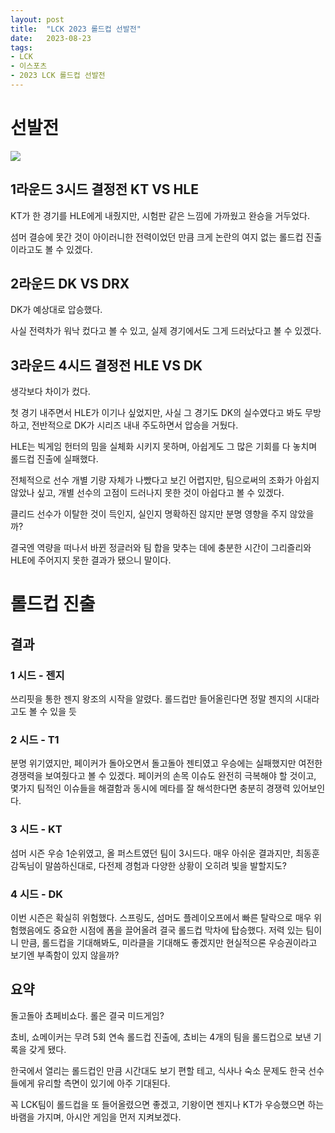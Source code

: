 ```yaml
---
layout: post
title:  "LCK 2023 롤드컵 선발전"
date:   2023-08-23
tags:
- LCK
- 이스포츠
- 2023 LCK 롤드컵 선발전
---
```


# 선발전

![](../fan/img/2023/lck/summer_regional_qualifier.jpg)

## 1라운드 3시드 결정전 KT VS HLE

KT가 한 경기를 HLE에게 내줬지만, 시험판 같은 느낌에 가까웠고 완승을 거두었다.

섬머 결승에 못간 것이 아이러니한 전력이었던 만큼 크게 논란의 여지 없는 롤드컵 진출이라고도 볼 수 있겠다.

## 2라운드 DK VS DRX

DK가 예상대로 압승했다.

사실 전력차가 워낙 컸다고 볼 수 있고, 실제 경기에서도 그게 드러났다고 볼 수 있겠다.

## 3라운드 4시드 결정전 HLE VS DK

생각보다 차이가 컸다.

첫 경기 내주면서 HLE가 이기나 싶었지만, 사실 그 경기도 DK의 실수였다고 봐도 무방하고, 전반적으로 DK가 시리즈 내내 주도하면서 압승을 거뒀다.

HLE는 빅게임 헌터의 밈을 실체화 시키지 못하며, 아쉽게도 그 많은 기회를 다 놓치며 롤드컵 진출에 실패했다.

전체적으로 선수 개별 기량 자체가 나빴다고 보긴 어렵지만, 팀으로써의 조화가 아쉽지 않았나 싶고, 개별 선수의 고점이 드러나지 못한 것이 아쉽다고 볼 수 있겠다.

클리드 선수가 이탈한 것이 득인지, 실인지 명확하진 않지만 분명 영향을 주지 않았을까?

결국엔 역량을 떠나서 바뀐 정글러와 팀 합을 맞추는 데에 충분한 시간이 그리즐리와 HLE에 주어지지 못한 결과가 됐으니 말이다.

# 롤드컵 진출

## 결과

### 1 시드 - 젠지

쓰리핏을 통한 젠지 왕조의 시작을 알렸다.
롤드컵만 들어올린다면 정말 젠지의 시대라고도 볼 수 있을 듯

### 2 시드 - T1

분명 위기였지만, 페이커가 돌아오면서 돌고돌아 젠티였고 우승에는 실패했지만 여전한 경쟁력을 보여줬다고 볼 수 있겠다.
페이커의 손목 이슈도 완전히 극복해야 할 것이고, 몇가지 팀적인 이슈들을 해결함과 동시에 메타를 잘 해석한다면 충분히 경쟁력 있어보인다.

### 3 시드 - KT

섬머 시즌 우승 1순위였고, 올 퍼스트였던 팀이 3시드다.
매우 아쉬운 결과지만, 최동훈 감독님이 말씀하신대로, 다전제 경험과 다양한 상황이 오히려 빛을 발할지도?

### 4 시드 - DK

이번 시즌은 확실히 위험했다.
스프링도, 섬머도 플레이오프에서 빠른 탈락으로 매우 위험했음에도 중요한 시점에 폼을 끌어올려 결국 롤드컵 막차에 탑승했다.
저력 있는 팀이니 만큼, 롤드컵을 기대해봐도, 미라클을 기대해도 좋겠지만 현실적으론 우승권이라고 보기엔 부족함이 있지 않을까?

## 요약

돌고돌아 쵸페비쇼다.
롤은 결국 미드게임?

쵸비, 쇼메이커는 무려 5회 연속 롤드컵 진출에, 쵸비는 4개의 팀을 롤드컵으로 보낸 기록을 갖게 됐다.

한국에서 열리는 롤드컵인 만큼 시간대도 보기 편할 테고, 식사나 숙소 문제도 한국 선수들에게 유리할 측면이 있기에 아주 기대된다.

꼭 LCK팀이 롤드컵을 또 들어올렸으면 좋겠고, 기왕이면 젠지나 KT가 우승했으면 하는 바램을 가지며, 아시안 게임을 먼저 지켜보겠다.